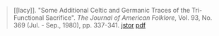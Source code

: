 > [[lacy]]. "Some Additional Celtic and Germanic Traces of the Tri-Functional Sacrifice". *The Journal of American Folklore*, Vol. 93, No. 369 (Jul. - Sep., 1980), pp. 337-341. [jstor](https://www.jstor.org/stable/540581) [pdf](a/a-lacy1980.pdf)